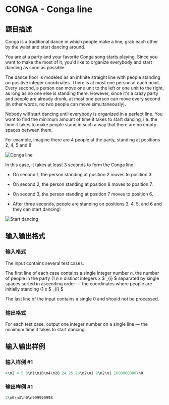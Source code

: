 # CONGA - Conga line

## 题目描述

Conga is a traditional dance in which people make a line, grab each other by the waist and start dancing around.

You are at a party and your favorite Conga song starts playing. Since you want to make the most of it, you'd like to organize everybody and start dancing as soon as possible.

The dance floor is modeled as an infinite straight line with people standing on positive integer coordinates. There is at most one person at each point. Every second, a person can move one unit to the left or one unit to the right, as long as no one else is standing there. However, since it's a crazy party and people are already drunk, at most one person can move every second (in other words, no two people can move simultaneously).

Nobody will start dancing until everybody is organized in a perfect line. You want to find the minimum amount of time it takes to start dancing, i.e. the time it takes to make people stand in such a way that there are no empty spaces between them.

For example, imagine there are 4 people at the party, standing at positions 2, 4, 5 and 8:

![Conga line](http://img27.imageshack.us/img27/8792/conga1.png)

In this case, it takes at least 3 seconds to form the Conga line:

- On second 1, the person standing at position 2 moves to position 3.

- On second 2, the person standing at position 8 moves to position 7.

- On second 3, the person standing at position 7 moves to position 6.

- After three seconds, people are standing on positions 3, 4, 5, and 6 and they can start dancing!

![Start dancing](http://img812.imageshack.us/img812/3944/conga2.png)

## 输入输出格式

### 输入格式

The input contains several test cases.

The first line of each case contains a single integer number _n_, the number of people in the party (1 n n distinct integers x $ _{i} $ separated by single spaces sorted in ascending order — the coordinates where people are initially standing (1 x $ _{i} $

The last line of the input contains a single 0 and should not be processed.

### 输出格式

For each test case, output one integer number on a single line — the minimum time it takes to start dancing.

## 输入输出样例

### 输入样例 #1

```cpp
4\n2 4 5 8\n1\n10\n4\n20 24 25 26\n2\n1 2\n2\n1 1000000000\n0
```


### 输出样例 #1

```cpp
3\n0\n3\n0\n999999998
```



